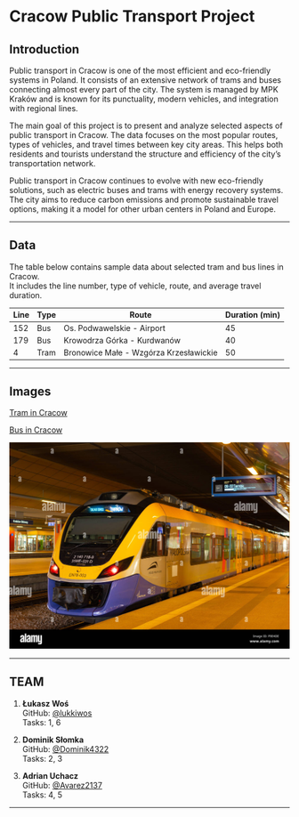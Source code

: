 # Cracow Public Transport Project


## Introduction


Public transport in Cracow is one of the most efficient and eco-friendly systems in Poland. It consists of an extensive network of trams and buses connecting almost every part of the city. The system is managed by MPK Kraków and is known for its punctuality, modern vehicles, and integration with regional lines.

The main goal of this project is to present and analyze selected aspects of public transport in Cracow. The data focuses on the most popular routes, types of vehicles, and travel times between key city areas. This helps both residents and tourists understand the structure and efficiency of the city’s transportation network.

Public transport in Cracow continues to evolve with new eco-friendly solutions, such as electric buses and trams with energy recovery systems. The city aims to reduce carbon emissions and promote sustainable travel options, making it a model for other urban centers in Poland and Europe.

---


## Data


The table below contains sample data about selected tram and bus lines in Cracow.  
It includes the line number, type of vehicle, route, and average travel duration.

| Line    | Type     | Route                                      | Duration (min)  |
|---------|----------|--------------------------------------------|-----------------|
| 152     | Bus      | Os. Podwawelskie - Airport                 | 45              |
| 179     | Bus      | Krowodrza Górka - Kurdwanów                | 40              |
| 4       | Tram     | Bronowice Małe - Wzgórza Krzesławickie     | 50              |

---


## Images


[Tram in Cracow](https://upload.wikimedia.org/wikipedia/commons/thumb/9/9d/Krk_bombardier_ngt6_2037_filharmonia.jpg/330px-Krk_bombardier_ngt6_2037_filharmonia.jpg)

[Bus in Cracow](https://www.shutterstock.com/image-photo/cracow-poland-april-25-2018-260nw-1109630087.jpg)

![Train in Cracow](.\Image\train.jpg)

---

## TEAM

1. **Łukasz Woś**  
   GitHub: [@lukkiwos](https://github.com/lukkiwos)  
   Tasks: 1, 6

2. **Dominik Słomka**  
   GitHub: [@Dominik4322](https://github.com/Dominik4322)  
   Tasks: 2, 3

3. **Adrian Uchacz**  
   GitHub: [@Avarez2137](https://github.com/Avarez2137)  
   Tasks: 4, 5

---